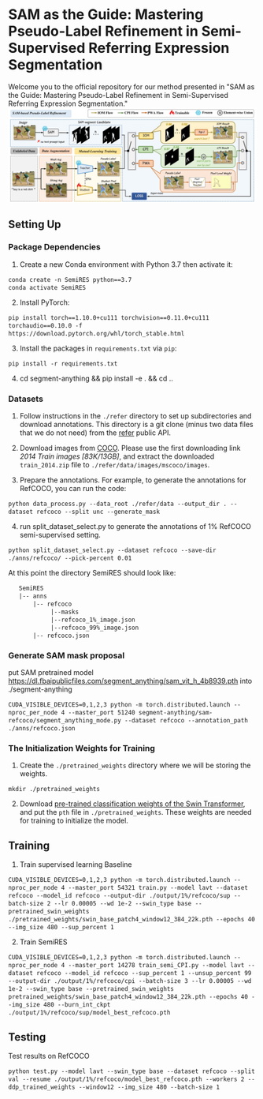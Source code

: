 # SAM as the Guide: Mastering Pseudo-Label Refinement in Semi-Supervised Referring Expression Segmentation
Welcome you to the official repository for our method presented in
"SAM as the Guide: Mastering Pseudo-Label Refinement in Semi-Supervised
Referring Expression Segmentation."
![Pipeline Image](fig/overview.jpg)

## Setting Up
### Package Dependencies
1. Create a new Conda environment with Python 3.7 then activate it:
```shell
conda create -n SemiRES python==3.7
conda activate SemiRES
```

2. Install PyTorch:
```shell
pip install torch==1.10.0+cu111 torchvision==0.11.0+cu111 torchaudio==0.10.0 -f https://download.pytorch.org/whl/torch_stable.html
```

3. Install the packages in `requirements.txt` via `pip`:
```shell
pip install -r requirements.txt
```
4. cd segment-anything && pip install -e . && cd ..

### Datasets
1. Follow instructions in the `./refer` directory to set up subdirectories
and download annotations.
This directory is a git clone (minus two data files that we do not need)
from the [refer](https://github.com/lichengunc/refer) public API.

2. Download images from [COCO](https://cocodataset.org/#download).
Please use the first downloading link *2014 Train images [83K/13GB]*, and extract
the downloaded `train_2014.zip` file to `./refer/data/images/mscoco/images`.

3. Prepare the annotations. For example, to generate the annotations for RefCOCO,  you can run the code:

```
python data_process.py --data_root ./refer/data --output_dir . --dataset refcoco --split unc --generate_mask
```
4. run split_dataset_select.py to generate the annotations of 1% RefCOCO semi-supervised setting.

```
python split_dataset_select.py --dataset refcoco --save-dir ./anns/refcoco/ --pick-percent 0.01
```

At this point the directory  SemiRES should look like:
```
   SemiRES
   |-- anns
       |-- refcoco
            |--masks
            |--refcoco_1%_image.json
            |--refcoco_99%_image.json
       |-- refcoco.json

```
### Generate SAM mask proposal
put SAM pretrained model https://dl.fbaipublicfiles.com/segment_anything/sam_vit_h_4b8939.pth into ./segment-anything
```
CUDA_VISIBLE_DEVICES=0,1,2,3 python -m torch.distributed.launch --nproc_per_node 4 --master_port 51240 segment-anything/sam-refcoco/segment_anything_mode.py --dataset refcoco --annotation_path ./anns/refcoco.json
```
### The Initialization Weights for Training
1. Create the `./pretrained_weights` directory where we will be storing the weights.
```shell
mkdir ./pretrained_weights
```
2. Download [pre-trained classification weights of
the Swin Transformer](https://github.com/SwinTransformer/storage/releases/download/v1.0.0/swin_base_patch4_window12_384_22k.pth),
and put the `pth` file in `./pretrained_weights`.
These weights are needed for training to initialize the model.

## Training
1. Train supervised learning Baseline
```
CUDA_VISIBLE_DEVICES=0,1,2,3 python -m torch.distributed.launch --nproc_per_node 4 --master_port 54321 train.py --model lavt --dataset refcoco --model_id refcoco --output-dir ./output/1%/refcoco/sup --batch-size 2 --lr 0.00005 --wd 1e-2 --swin_type base --pretrained_swin_weights ./pretrained_weights/swin_base_patch4_window12_384_22k.pth --epochs 40 --img_size 480 --sup_percent 1
```
2. Train SemiRES 
```
CUDA_VISIBLE_DEVICES=0,1,2,3 python -m torch.distributed.launch --nproc_per_node 4 --master_port 14278 train_semi_CPI.py --model lavt --dataset refcoco --model_id refcoco --sup_percent 1 --unsup_percent 99 --output-dir ./output/1%/refcoco/cpi --batch-size 3 --lr 0.00005 --wd 1e-2 --swin_type base --pretrained_swin_weights pretrained_weights/swin_base_patch4_window12_384_22k.pth --epochs 40 --img_size 480 --burn_int_ckpt ./output/1%/refcoco/sup/model_best_refcoco.pth
```
## Testing

Test results on RefCOCO 
```
python test.py --model lavt --swin_type base --dataset refcoco --split val --resume ./output/1%/refcoco/model_best_refcoco.pth --workers 2 --ddp_trained_weights --window12 --img_size 480 --batch-size 1
```